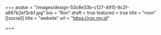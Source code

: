 +++
avatar = "/images/design-53c8e33b-c127-4915-9c2f-a867b2ef3cb1.jpg"
bio = "Ron"
draft = true
featured = true
title = "roon"
[[social]]
title = "website"
url = "https://ron.my.id"

+++
